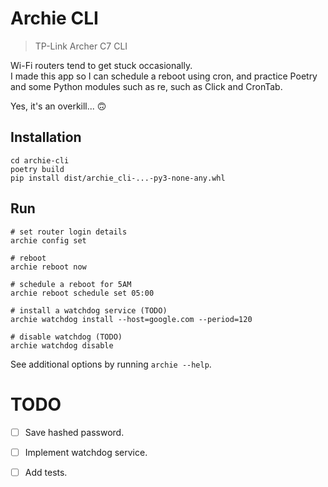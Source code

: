 # Archie CLI

> TP-Link Archer C7 CLI
  
Wi-Fi routers tend to get stuck occasionally.  
I made this app so I can schedule a reboot using cron, and practice Poetry and some Python modules such as re, such as Click and CronTab.  

Yes, it's an overkill... 🙃

## Installation
```
cd archie-cli
poetry build
pip install dist/archie_cli-...-py3-none-any.whl
```

## Run
```
# set router login details
archie config set

# reboot
archie reboot now

# schedule a reboot for 5AM
archie reboot schedule set 05:00

# install a watchdog service (TODO) 
archie watchdog install --host=google.com --period=120

# disable watchdog (TODO)
archie watchdog disable
```

See additional options by running `archie --help`.

# TODO
- [ ] Save hashed password.
- [ ] Implement watchdog service.
- [ ] Add tests.
  



